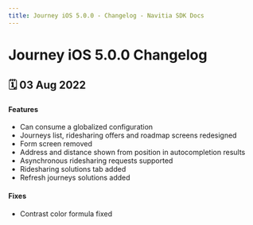 ```yaml
---
title: Journey iOS 5.0.0 - Changelog - Navitia SDK Docs
---
```


# Journey iOS 5.0.0 Changelog

<h2>🗓 03 Aug 2022</h2>

#### Features
- Can consume a globalized configuration
- Journeys list, ridesharing offers and roadmap screens redesigned
- Form screen removed
- Address and distance shown from position in autocompletion results
- Asynchronous ridesharing requests supported
- Ridesharing solutions tab added
- Refresh journeys solutions added

#### Fixes
- Contrast color formula fixed

